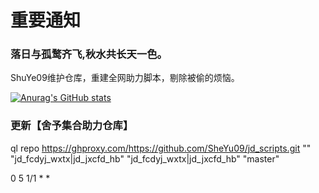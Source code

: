 # 重要通知

### 落日与孤鹜齐飞,秋水共长天一色。

ShuYe09维护仓库，重建全网助力脚本，剔除被偷的烦恼。

[![Anurag's GitHub stats](https://github-readme-stats.vercel.app/api?username=SheYu09&bg_color=30,e96443,904e95&title_color=fff&text_color=fff)](https://github.com/anuraghazra/github-readme-stats)





### 更新【舍予集合助力仓库】

ql repo https://ghproxy.com/https://github.com/SheYu09/jd_scripts.git "" "jd_fcdyj_wxtx|jd_jxcfd_hb" "jd_fcdyj_wxtx|jd_jxcfd_hb" "master"

0 5 1/1 * *
